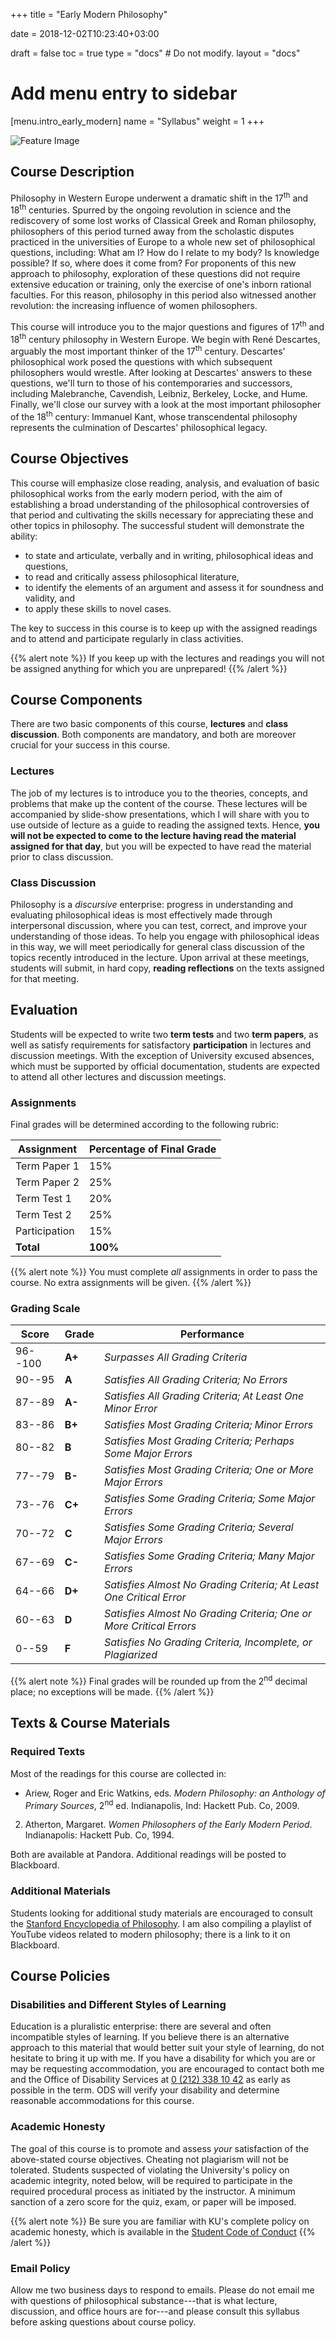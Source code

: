 +++
title = "Early Modern Philosophy"

date = 2018-12-02T10:23:40+03:00

draft = false
toc = true
type = "docs"  # Do not modify.
layout = "docs"

# Add menu entry to sidebar
[menu.intro_early_modern]
  name = "Syllabus"
  weight = 1
+++

![Feature Image](dioptrique.jpg "Figures from Descartes' Optics")

<!-- {{% toc %}} -->

## Course Description

Philosophy in Western Europe underwent a dramatic shift in the 17<sup>th</sup> and 18<sup>th</sup> centuries. Spurred by the ongoing revolution in science and the rediscovery of some lost works of Classical Greek and Roman philosophy, philosophers of this period turned away from the scholastic disputes practiced in the universities of Europe to a whole new set of philosophical questions, including: What am I? How do I relate to my body? Is knowledge possible? If so, where does it come from? For proponents of this new approach to philosophy, exploration of these questions did not require extensive education or training, only the exercise of one's inborn rational faculties. For this reason, philosophy in this period also witnessed another revolution: the increasing influence of women philosophers.

This course will introduce you to the major questions and figures of 17<sup>th</sup> and 18<sup>th</sup> century philosophy in Western Europe. We begin with René Descartes, arguably the most important thinker of the 17<sup>th</sup> century. Descartes' philosophical work posed the questions with which subsequent philosophers would wrestle. After looking at Descartes' answers to these questions, we'll turn to those of his contemporaries and successors, including Malebranche, Cavendish, Leibniz, Berkeley, Locke, and Hume. Finally, we'll close our survey with a look at the most important philosopher of the 18<sup>th</sup> century: Immanuel Kant, whose transcendental philosophy represents the culmination of Descartes' philosophical legacy.


## Course Objectives

This course will emphasize close reading, analysis, and evaluation of basic philosophical works from the early modern period, with the aim of establishing a broad understanding of the philosophical controversies of that period and cultivating the skills necessary for appreciating these and other topics in philosophy. The successful student will demonstrate the ability:

- to state and articulate, verbally and in writing, philosophical ideas and questions,
- to read and critically assess philosophical literature,
- to identify the elements of an argument and assess it for soundness and validity, and
- to apply these skills to novel cases.

The key to success in this course is to keep up with the assigned readings and to attend and participate regularly in class activities.

{{% alert note %}}
If you keep up with the lectures and readings you will not be assigned anything for which you are unprepared!
{{% /alert %}}

## Course Components

There are two basic components of this course, **lectures** and **class discussion**. Both components are mandatory, and both are moreover crucial for your success in this course.

### Lectures

The job of my lectures is to introduce you to the theories, concepts, and problems that make up the content of the course. These lectures will be accompanied by slide-show presentations, which I will share with you to use outside of lecture as a guide to reading the assigned texts. Hence, **you will not be expected to come to the lecture having read the material assigned for that day**, but you will be expected to have read the material prior to class discussion.

### Class Discussion

Philosophy is a _discursive_ enterprise: progress in understanding and evaluating philosophical ideas is most effectively made through interpersonal discussion, where you can test, correct, and improve your understanding of those ideas. To help you engage with philosophical ideas in this way, we will meet periodically for  general class discussion of the topics recently introduced in the lecture. Upon arrival at these meetings, students will submit, in hard copy, **reading reflections** on the texts assigned for that meeting.

## Evaluation

Students will be expected to write two **term tests** and two **term papers**, as well as satisfy requirements for satisfactory **participation** in lectures and discussion meetings. With the exception of University excused absences, which must be supported by official documentation, students are expected to attend all other lectures and discussion meetings.

### Assignments

Final grades will be determined according to the following rubric:

| Assignment      | Percentage of Final Grade |
|-----------------|---------------------------|
| Term Paper 1    | 15%                       |
| Term Paper 2    | 25%                       |
| Term Test 1     | 20%                       |
| Term Test 2     | 25%                       |
| Participation   | 15%                       |
| **Total**       | **100%**                  |

{{% alert note %}}
You must complete _all_ assignments in order to pass the course. No extra assignments will be given.
{{% /alert %}}

### Grading Scale

| **Score**  	| **Grade** | **Performance**                                              	    |
|------------ |-----------|-------------------------------------------------------------------|
| 96--100 	  | **A+** 	  | _Surpasses All Grading Criteria_                                	|
| 90--95   	  | **A**  	  | _Satisfies All Grading Criteria; No Errors_                      	|
| 87--89   	  | **A-** 	  | _Satisfies All Grading Criteria; At Least One Minor Error_       	|
| 83--86   	  | **B+** 	  | _Satisfies Most Grading Criteria; Minor Errors_                  	|
| 80--82   	  | **B**  	  | _Satisfies Most Grading Criteria; Perhaps Some Major Errors_     	|
| 77--79   	  | **B-** 	  | _Satisfies Most Grading Criteria; One or More Major Errors_      	|
| 73--76   	  | **C+** 	  | _Satisfies Some Grading Criteria; Some Major Errors_             	|
| 70--72   	  | **C**  	  | _Satisfies Some Grading Criteria; Several Major Errors_          	|
| 67--69   	  | **C-** 	  | _Satisfies Some Grading Criteria; Many Major Errors_             	|
| 64--66   	  | **D+** 	  | _Satisfies Almost No Grading Criteria; At Least One Critical Error_ 	|
| 60--63   	  | **D**  	  | _Satisfies Almost No Grading Criteria; One or More Critical Errors_ 	|
| 0--59    	  | **F**  	  | _Satisfies No Grading Criteria, Incomplete, or Plagiarized_      	|

{{% alert note %}}
Final grades will be rounded up from the 2<sup>nd</sup> decimal place; no exceptions will be made.
{{% /alert %}}

## Texts & Course Materials

### Required Texts

Most of the readings for this course are collected in:

- Ariew, Roger and Eric Watkins, eds. _Modern Philosophy: an Anthology of Primary Sources_, 2<sup>nd</sup> ed. Indianapolis, Ind: Hackett Pub. Co, 2009.
2. Atherton, Margaret. _Women Philosophers of the Early Modern Period_. Indianapolis: Hackett Pub. Co, 1994.

Both are available at Pandora. Additional readings will be posted to Blackboard.

### Additional Materials

Students looking for additional study materials are encouraged to consult the [Stanford Encyclopedia of Philosophy](https://plato.stanford.edu/). I am also compiling a playlist of YouTube videos related to modern philosophy; there is a link to it on Blackboard.

## Course Policies

### Disabilities and Different Styles of Learning

Education is a pluralistic enterprise: there are several and often incompatible styles of learning. If you believe there is an alternative approach to this material that would better suit your style of learning, do not hesitate to bring it up with me. If you have a disability for which you are or may be requesting accommodation, you are encouraged to contact both me and the Office of Disability Services at [0 (212) 338 10 42](tel:+90(212)3381042) as early as possible in the term. ODS will verify your disability and determine reasonable accommodations for this course.

### Academic Honesty

The goal of this course is to promote and assess _your_ satisfaction of the above-stated course objectives. Cheating not plagiarism will not be tolerated. Students suspected of violating the University's policy on academic integrity, noted below, will be required to participate in the required procedural process as initiated by the instructor. A minimum sanction of a zero score for the quiz, exam, or paper will be imposed.

{{% alert note %}}
Be sure you are familiar with KU's complete policy on academic honesty, which is available in the [Student Code of Conduct](https://apdd.ku.edu.tr/en/academic-policies/student-code-of-conduct/)
{{% /alert %}}

### Email Policy

Allow me two business days to respond to emails. Please do not email me with questions of philosophical substance---that is what lecture, discussion, and office hours are for---and please consult this syllabus before asking questions about course policy.


<!-- ### Important Links

- [Student Rights \& Responsibilities](https://vpaa.ku.edu.tr/academic/student-code-of-conduct\#stdrights)

- [Academic Grievance Procedure](https://vpaa.ku.edu.tr/academic/grievance-procedures/)

- [Classroom Code of Conduct](https://vpaa.ku.edu.tr/academic/student-code-of-conduct/) -->
